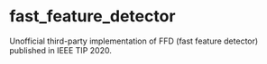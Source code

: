 # fast_feature_detector
Unofficial third-party implementation of FFD (fast feature detector) published in IEEE TIP 2020.
